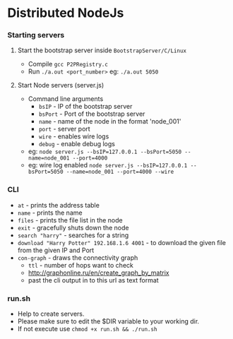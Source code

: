 # Distributed NodeJs
### Starting servers
1. Start the bootstrap server inside ``BootstrapServer/C/Linux``
    * Compile ``gcc P2PRegistry.c``
    * Run ``./a.out <port_number>`` eg: ``./a.out 5050``
    
2. Start Node servers (server.js)
    * Command line arguments
        * ``bsIP`` - IP of the bootstrap server
        * ``bsPort`` - Port of the bootstrap server
        * ``name`` - name of the node in the format 'node_001'
        * ``port`` - server port
        * ``wire`` - enables wire logs
        * ``debug`` - enable debug logs
    * eg: ``node server.js --bsIP=127.0.0.1 --bsPort=5050 --name=node_001 --port=4000``
    * eg: wire log enabled ``node server.js --bsIP=127.0.0.1 --bsPort=5050 --name=node_001 --port=4000 --wire``
    
### CLI
* ``at`` - prints the address table
* ``name`` - prints the name
* ``files`` - prints the file list in the node
* ``exit`` - gracefully shuts down the node
* ``search "harry"`` - searches for a string
* ``download "Harry Potter" 192.168.1.6 4001`` - to download the given file from the given IP and Port
 * ``con-graph`` - draws the connectivity graph
    * ``ttl`` - number of hops want to check
    * http://graphonline.ru/en/create_graph_by_matrix
    * past the cli output in to this url as text format

### run.sh
* Help to create servers.
* Please make sure to edit the $DIR variable to your working dir.
* If not execute use ``chmod +x run.sh && ./run.sh``
